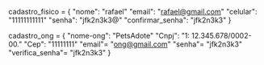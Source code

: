 cadastro_fisico = {
    "nome": "rafael"
    "email": "rafael@gmail.com"
    "celular": "11111111111"
    "senha": "jfk2n3k3@"
    "confirmar_senha": "jfk2n3k3"
}

cadastro_ong = {
    "nome-ong": "PetsAdote"
    "Cnpj": "1: 12.345.678/0002-00."
    "Cep": "11111111"
    "email"= "ong@gmail.com"
    "senha"= "jfk2n3k3"
    "verifica_senha"= "jfk2n3k3"
}

